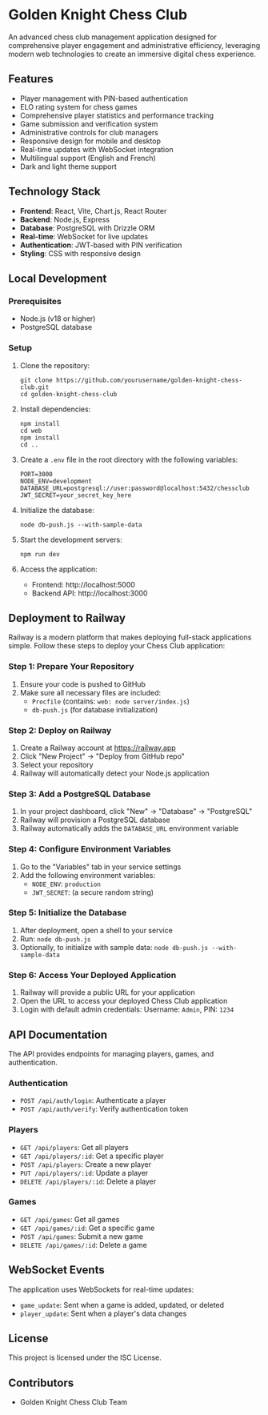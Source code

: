 # Golden Knight Chess Club

An advanced chess club management application designed for comprehensive player engagement and administrative efficiency, leveraging modern web technologies to create an immersive digital chess experience.

## Features

- Player management with PIN-based authentication
- ELO rating system for chess games
- Comprehensive player statistics and performance tracking
- Game submission and verification system
- Administrative controls for club managers
- Responsive design for mobile and desktop
- Real-time updates with WebSocket integration
- Multilingual support (English and French)
- Dark and light theme support

## Technology Stack

- **Frontend**: React, Vite, Chart.js, React Router
- **Backend**: Node.js, Express
- **Database**: PostgreSQL with Drizzle ORM
- **Real-time**: WebSocket for live updates
- **Authentication**: JWT-based with PIN verification
- **Styling**: CSS with responsive design

## Local Development

### Prerequisites

- Node.js (v18 or higher)
- PostgreSQL database

### Setup

1. Clone the repository:
   ```
   git clone https://github.com/yourusername/golden-knight-chess-club.git
   cd golden-knight-chess-club
   ```

2. Install dependencies:
   ```
   npm install
   cd web
   npm install
   cd ..
   ```

3. Create a `.env` file in the root directory with the following variables:
   ```
   PORT=3000
   NODE_ENV=development
   DATABASE_URL=postgresql://user:password@localhost:5432/chessclub
   JWT_SECRET=your_secret_key_here
   ```

4. Initialize the database:
   ```
   node db-push.js --with-sample-data
   ```

5. Start the development servers:
   ```
   npm run dev
   ```

6. Access the application:
   - Frontend: http://localhost:5000
   - Backend API: http://localhost:3000

## Deployment to Railway

Railway is a modern platform that makes deploying full-stack applications simple. Follow these steps to deploy your Chess Club application:

### Step 1: Prepare Your Repository

1. Ensure your code is pushed to GitHub
2. Make sure all necessary files are included:
   - `Procfile` (contains: `web: node server/index.js`)
   - `db-push.js` (for database initialization)

### Step 2: Deploy on Railway

1. Create a Railway account at https://railway.app
2. Click "New Project" → "Deploy from GitHub repo"
3. Select your repository
4. Railway will automatically detect your Node.js application

### Step 3: Add a PostgreSQL Database

1. In your project dashboard, click "New" → "Database" → "PostgreSQL"
2. Railway will provision a PostgreSQL database
3. Railway automatically adds the `DATABASE_URL` environment variable

### Step 4: Configure Environment Variables

1. Go to the "Variables" tab in your service settings
2. Add the following environment variables:
   - `NODE_ENV`: `production`
   - `JWT_SECRET`: (a secure random string)

### Step 5: Initialize the Database

1. After deployment, open a shell to your service
2. Run: `node db-push.js`
3. Optionally, to initialize with sample data: `node db-push.js --with-sample-data`

### Step 6: Access Your Deployed Application

1. Railway will provide a public URL for your application
2. Open the URL to access your deployed Chess Club application
3. Login with default admin credentials: Username: `Admin`, PIN: `1234`

## API Documentation

The API provides endpoints for managing players, games, and authentication.

### Authentication

- `POST /api/auth/login`: Authenticate a player
- `POST /api/auth/verify`: Verify authentication token

### Players

- `GET /api/players`: Get all players
- `GET /api/players/:id`: Get a specific player
- `POST /api/players`: Create a new player
- `PUT /api/players/:id`: Update a player
- `DELETE /api/players/:id`: Delete a player

### Games

- `GET /api/games`: Get all games
- `GET /api/games/:id`: Get a specific game
- `POST /api/games`: Submit a new game
- `DELETE /api/games/:id`: Delete a game

## WebSocket Events

The application uses WebSockets for real-time updates:

- `game_update`: Sent when a game is added, updated, or deleted
- `player_update`: Sent when a player's data changes

## License

This project is licensed under the ISC License.

## Contributors

- Golden Knight Chess Club Team